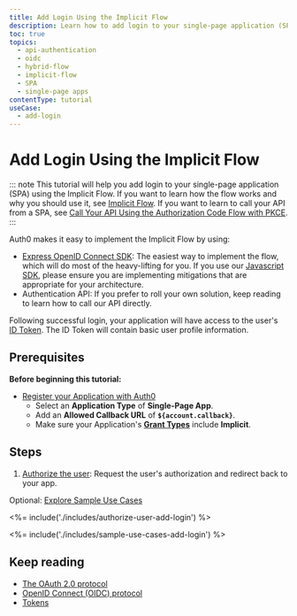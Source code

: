 ```yaml
---
title: Add Login Using the Implicit Flow
description: Learn how to add login to your single-page application (SPA) using the Implicit Flow.
toc: true
topics:
  - api-authentication
  - oidc
  - hybrid-flow
  - implicit-flow
  - SPA
  - single-page apps
contentType: tutorial
useCase:
  - add-login
---
```

# Add Login Using the Implicit Flow

::: note
This tutorial will help you add login to your single-page application (SPA) using the Implicit Flow. If you want to learn how the flow works and why you should use it, see [Implicit Flow](/flows/concepts/implicit). If you want to learn to call your API from a SPA, see [Call Your API Using the Authorization Code Flow with PKCE](/flows/guides/auth-code-pkce/call-api-auth-code-pkce).
:::

Auth0 makes it easy to implement the Implicit Flow by using:

* [Express OpenID Connect SDK](https://www.npmjs.com/package/express-openid-connect): The easiest way to implement the flow, which will do most of the heavy-lifting for you. If you use our [Javascript SDK](/libraries/auth0js), please ensure you are implementing mitigations that are appropriate for your architecture.
* Authentication API: If you prefer to roll your own solution, keep reading to learn how to call our API directly. 

Following successful login, your application will have access to the user's [ID Token](/tokens/id-tokens). The ID Token will contain basic user profile information.

## Prerequisites

**Before beginning this tutorial:**

* [Register your Application with Auth0](applications/spa)
    * Select an **Application Type** of **Single-Page App**.
    * Add an **Allowed Callback URL** of **`${account.callback}`**.
    * Make sure your Application's **[Grant Types](/dashboard/guides/applications/update-grant-types)** include **Implicit**.

## Steps

1. [Authorize the user](#authorize-the-user): Request the user's authorization and redirect back to your app.

Optional: [Explore Sample Use Cases](#sample-use-cases)

<%= include('./includes/authorize-user-add-login') %>

<%= include('./includes/sample-use-cases-add-login') %>

## Keep reading

- [The OAuth 2.0 protocol](/protocols/oauth2)
- [OpenID Connect (OIDC) protocol](/protocols/oidc)
- [Tokens](/tokens)
